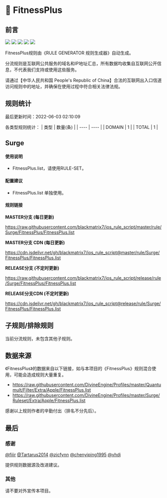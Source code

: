 # 🧸 FitnessPlus

## 前言

![](https://shields.io/badge/-移除重复规则-ff69b4) ![](https://shields.io/badge/-DOMAIN与DOMAIN--SUFFIX合并-green) ![](https://shields.io/badge/-DOMAIN--SUFFIX间合并-critical) ![](https://shields.io/badge/-DOMAIN--SUFFIX与DOMAIN--KEYWORD合并-blue) ![](https://shields.io/badge/-IP--CIDR(6)合并-blueviolet) 

FitnessPlus规则由《RULE GENERATOR 规则生成器》自动生成。

分流规则是互联网公共服务的域名和IP地址汇总，所有数据均收集自互联网公开信息，不代表我们支持或使用这些服务。

请通过【中华人民共和国 People's Republic of China】合法的互联网出入口信道访问规则中的地址，并确保在使用过程中符合相关法律法规。

## 规则统计

最后更新时间：2022-06-03 02:10:09

各类型规则统计：
| 类型 | 数量(条)  | 
| ---- | ----  |
| DOMAIN | 1  | 
| TOTAL | 1  | 


## Surge 

#### 使用说明
- FitnessPlus.list，请使用RULE-SET。

#### 配置建议
- FitnessPlus.list 单独使用。

#### 规则链接
**MASTER分支 (每日更新)**

https://raw.githubusercontent.com/blackmatrix7/ios_rule_script/master/rule/Surge/FitnessPlus/FitnessPlus.list

**MASTER分支 CDN (每日更新)**

https://cdn.jsdelivr.net/gh/blackmatrix7/ios_rule_script@master/rule/Surge/FitnessPlus/FitnessPlus.list

**RELEASE分支 (不定时更新)**

https://raw.githubusercontent.com/blackmatrix7/ios_rule_script/release/rule/Surge/FitnessPlus/FitnessPlus.list

**RELEASE分支CDN (不定时更新)**

https://cdn.jsdelivr.net/gh/blackmatrix7/ios_rule_script@release/rule/Surge/FitnessPlus/FitnessPlus.list

## 子规则/排除规则


当前分流规则，未包含其他子规则。

## 数据来源

《FitnessPlus》的数据来自以下链接，如与本项目的《FitnessPlus》规则混合使用，可能会造成规则大量重复。

- https://raw.githubusercontent.com/DivineEngine/Profiles/master/Quantumult/Filter/Extra/Apple/FitnessPlus.list
- https://raw.githubusercontent.com/DivineEngine/Profiles/master/Surge/Ruleset/Extra/Apple/FitnessPlus.list


感谢以上规则作者的辛勤付出（排名不分先后）。

## 最后

### 感谢

[@fiiir](https://github.com/fiiir) [@Tartarus2014](https://github.com/Tartarus2014) [@zjcfynn](https://github.com/zjcfynn) [@chenyiping1995](https://github.com/chenyiping1995) [@vhdj](https://github.com/vhdj)

提供规则数据源及改进建议。

### 其他

请不要对外宣传本项目。
